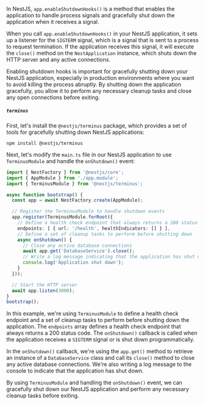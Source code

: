 In NestJS, `app.enableShutdownHooks()` is a method that enables the application to handle process signals and gracefully shut down the application when it receives a signal.

When you call `app.enableShutdownHooks()` in your NestJS application, it sets up a listener for the `SIGTERM` signal, which is a signal that is sent to a process to request termination. If the application receives this signal, it will execute the `close()` method on the `NestApplication` instance, which shuts down the HTTP server and any active connections.

Enabling shutdown hooks is important for gracefully shutting down your NestJS application, especially in production environments where you want to avoid killing the process abruptly. By shutting down the application gracefully, you allow it to perform any necessary cleanup tasks and close any open connections before exiting.


##### `terminus`

First, let's install the `@nestjs/terminus` package, which provides a set of tools for gracefully shutting down NestJS applications:
```
npm install @nestjs/terminus
```

Next, let's modify the `main.ts` file in our NestJS application to use `TerminusModule` and handle the `onShutdown()` event:
```ts
import { NestFactory } from '@nestjs/core';
import { AppModule } from './app.module';
import { TerminusModule } from '@nestjs/terminus';

async function bootstrap() {
  const app = await NestFactory.create(AppModule);

  // Register the TerminusModule to handle shutdown events
  app.register(TerminusModule.forRoot({
    // Define a health check endpoint that always returns a 200 status code
    endpoints: [ { url: '/health', healthIndicators: [] } ],
    // Define a set of cleanup tasks to perform before shutting down
    async onShutdown() {
      // Close any active database connections
      await app.get('DatabaseService').close();
      // Write a log message indicating that the application has shut down
      console.log('Application shut down');
    }
  }));

  // Start the HTTP server
  await app.listen(3000);
}
bootstrap();
```

In this example, we're using `TerminusModule` to define a health check endpoint and a set of cleanup tasks to perform before shutting down the application. The `endpoints` array defines a health check endpoint that always returns a 200 status code. The `onShutdown()` callback is called when the application receives a `SIGTERM` signal or is shut down programmatically.

In the `onShutdown()` callback, we're using the `app.get()` method to retrieve an instance of a `DatabaseService` class and call its `close()` method to close any active database connections. We're also writing a log message to the console to indicate that the application has shut down.

By using `TerminusModule` and handling the `onShutdown()` event, we can gracefully shut down our NestJS application and perform any necessary cleanup tasks before exiting.


